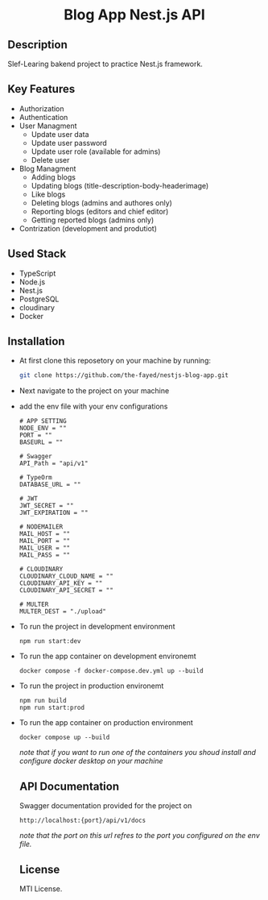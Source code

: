 <h1 align="center">Blog App Nest.js API</h1>

## Description
Slef-Learing bakend project to practice Nest.js framework.

## Key Features
  - Authorization 
  - Authentication 
  - User Managment
      -  Update user data
      -  Update user password
      -  Update user role (available for admins)
      -  Delete user
  - Blog Managment
      - Adding blogs
      - Updating blogs (title-description-body-headerimage)
      - Like blogs
      - Deleting blogs (admins and authores only)
      - Reporting blogs (editors and chief editor)
      - Getting reported blogs (admins only)
  - Contrization (development and produtiot)

## Used Stack
  - TypeScript
  - Node.js
  - Nest.js
  - PostgreSQL
  - cloudinary
  - Docker

## Installation
  - At first clone this reposetory on your machine by running:
    ```bash
    git clone https://github.com/the-fayed/nestjs-blog-app.git
    ```
  - Next navigate to the project on your machine
  - add the env file with your env configurations
    ```env
    # APP SETTING    
    NODE_ENV = ""
    PORT = ""
    BASEURL = ""
    
    # Swagger
    API_Path = "api/v1"
    
    # TypeOrm
    DATABASE_URL = ""
    
    # JWT 
    JWT_SECRET = ""
    JWT_EXPIRATION = ""
    
    # NODEMAILER
    MAIL_HOST = ""
    MAIL_PORT = ""
    MAIL_USER = ""
    MAIL_PASS = ""
    
    # CLOUDINARY
    CLOUDINARY_CLOUD_NAME = ""
    CLOUDINARY_API_KEY = ""
    CLOUDINARY_API_SECRET = ""
    
    # MULTER
    MULTER_DEST = "./upload"
    ```
  - To run the project in development environment
    ```
    npm run start:dev
    ```
  - To run the app container on development environemt
    ```
    docker compose -f docker-compose.dev.yml up --build
    ```
  - To run the project in production environemt
    ```
    npm run build
    npm run start:prod
    ```
  - To run the app container on production environment
    ```
    docker compose up --build
    ```

    _note that if you want to run one of the containers you shoud install and configure docker desktop on your machine_

    ## API Documentation

    Swagger documentation provided for the project on
    ```
    http://localhost:{port}/api/v1/docs
    ```
     _note that the port on this url refres to the port you configured on the env file._

    ## License
    MTI License.
